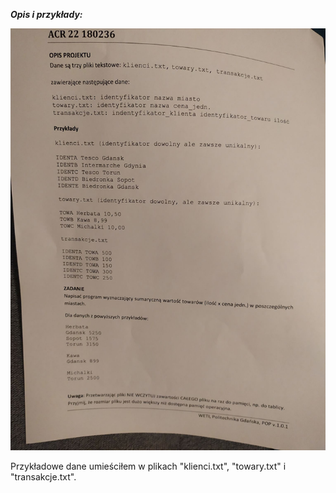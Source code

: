 ***Opis i przykłady:***



![](README.img/zadanie.png)

Przykładowe dane umieściłem w plikach "klienci.txt", "towary.txt" i "transakcje.txt".
